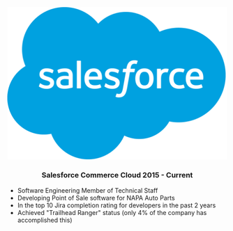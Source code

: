 <div class="well">
  <div class="row">
    <div class="col-md-4">
      <img class="img-responsive" src="/assets/sfdc.png" alt="Salesforce">
    </div>
    <div class="col-md-8">
      <h3>
        <center>Salesforce Commerce Cloud 2015 - Current</center>
      </h3>
      <ul class="list-group">
        <li class="list-group-item">
          Software Engineering Member of Technical Staff
        </li>
        <li class="list-group-item">
          Developing Point of Sale software for NAPA Auto Parts
        </li>
        <li class="list-group-item">
          In the top 10 Jira completion rating for developers in the past 2 years
        </li>
        <li class="list-group-item">
          Achieved "Trailhead Ranger" status (only 4% of the company has accomplished this)
        </li>
      </ul>
    </div>
  </div>
</div>

